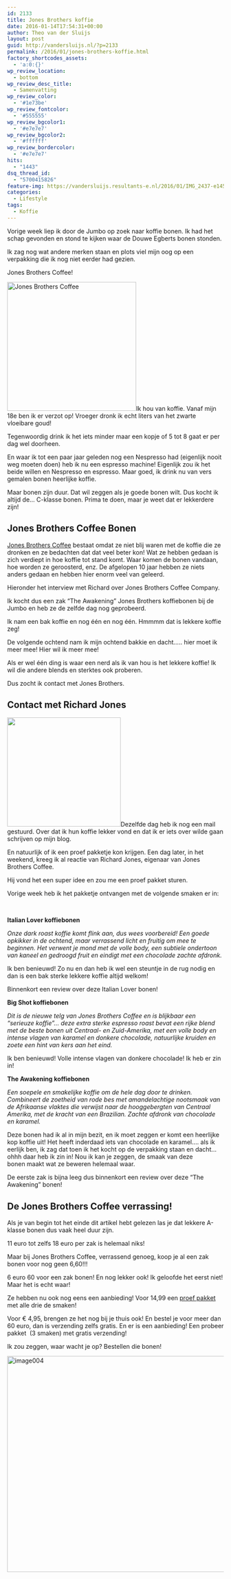 ```yaml
---
id: 2133
title: Jones Brothers koffie
date: 2016-01-14T17:54:31+00:00
author: Theo van der Sluijs
layout: post
guid: http://vandersluijs.nl/?p=2133
permalink: /2016/01/jones-brothers-koffie.html
factory_shortcodes_assets:
  - 'a:0:{}'
wp_review_location:
  - bottom
wp_review_desc_title:
  - Samenvatting
wp_review_color:
  - '#1e73be'
wp_review_fontcolor:
  - '#555555'
wp_review_bgcolor1:
  - '#e7e7e7'
wp_review_bgcolor2:
  - '#ffffff'
wp_review_bordercolor:
  - '#e7e7e7'
hits:
  - "1443"
dsq_thread_id:
  - "5700415826"
feature-img: https://vandersluijs.resultants-e.nl/2016/01/IMG_2437-e1452352917376.jpg
categories:
  - Lifestyle
tags:
  - Koffie
---
```

Vorige week liep ik door de Jumbo op zoek naar koffie bonen. Ik had het schap gevonden en stond te kijken waar de Douwe Egberts bonen stonden.

Ik zag nog wat andere merken staan en plots viel mijn oog op een verpakking die ik nog niet eerder had gezien.

Jones Brothers Coffee!<!--more-->

<img class="alignleft wp-image-2137 size-medium" src="https://vandersluijs.resultants-e.nl/2016/01/IMG_2467-300x300.jpg" alt="Jones Brothers Coffee" width="300" height="300" srcset="https://vandersluijs.resultants-e.nl/2016/01/IMG_2467-300x300.jpg 300w, https://vandersluijs.resultants-e.nl/2016/01/IMG_2467-150x150.jpg 150w, https://vandersluijs.resultants-e.nl/2016/01/IMG_2467-768x768.jpg 768w, https://vandersluijs.resultants-e.nl/2016/01/IMG_2467-1024x1024.jpg 1024w, https://vandersluijs.resultants-e.nl/2016/01/IMG_2467-65x65.jpg 65w, https://vandersluijs.resultants-e.nl/2016/01/IMG_2467.jpg 1200w" sizes="(max-width: 300px) 100vw, 300px" />Ik hou van koffie. Vanaf mijn 18e ben ik er verzot op! Vroeger dronk ik echt liters van het zwarte vloeibare goud!

Tegenwoordig drink ik het iets minder maar een kopje of 5 tot 8 gaat er per dag wel doorheen.

En waar ik tot een paar jaar geleden nog een Nespresso had (eigenlijk nooit weg moeten doen) heb ik nu een espresso machine! Eigenlijk zou ik het beide willen en Nespresso en espresso. Maar goed, ik drink nu van vers gemalen bonen heerlijke koffie.

Maar bonen zijn duur. Dat wil zeggen als je goede bonen wilt. Dus kocht ik altijd de&#8230; C-klasse bonen. Prima te doen, maar je weet dat er lekkerdere zijn!

## Jones Brothers Coffee Bonen

<a href="https://jonesbrotherscoffee.com/nl/" target="_blank">Jones Brothers Coffee</a> bestaat omdat ze niet blij waren met de koffie die ze dronken en ze bedachten dat dat veel beter kon! Wat ze hebben gedaan is zich verdiept in hoe koffie tot stand komt. Waar komen de bonen vandaan, hoe worden ze geroosterd, enz. De afgelopen 10 jaar hebben ze niets anders gedaan en hebben hier enorm veel van geleerd.

Hieronder het interview met Richard over Jones Brothers Coffee Company.



Ik kocht dus een zak &#8220;The Awakening&#8221; Jones Brothers koffiebonen bij de Jumbo en heb ze de zelfde dag nog geprobeerd.

Ik nam een bak koffie en nog één en nog één. Hmmmm dat is lekkere koffie zeg!

De volgende ochtend nam ik mijn ochtend bakkie en dacht&#8230;.. hier moet ik meer mee! Hier wil ik meer mee!

Als er wel één ding is waar een nerd als ik van hou is het lekkere koffie! Ik wil die andere blends en sterktes ook proberen.

Dus zocht ik contact met Jones Brothers.

## Contact met Richard Jones

<img class="alignleft wp-image-2136 " src="https://vandersluijs.resultants-e.nl/2016/01/IMG_2449-e1452705831779-300x289.jpg" alt="" width="264" height="254" srcset="https://vandersluijs.resultants-e.nl/2016/01/IMG_2449-e1452705831779-300x289.jpg 300w, https://vandersluijs.resultants-e.nl/2016/01/IMG_2449-e1452705831779-768x740.jpg 768w, https://vandersluijs.resultants-e.nl/2016/01/IMG_2449-e1452705831779-1024x987.jpg 1024w, https://vandersluijs.resultants-e.nl/2016/01/IMG_2449-e1452705831779.jpg 1167w" sizes="(max-width: 264px) 100vw, 264px" />Dezelfde dag heb ik nog een mail gestuurd. Over dat ik hun koffie lekker vond en dat ik er iets over wilde gaan schrijven op mijn blog.

En natuurlijk of ik een proef pakketje kon krijgen. Een dag later, in het weekend, kreeg ik al reactie van Richard Jones, eigenaar van Jones Brothers Coffee.

Hij vond het een super idee en zou me een proef pakket sturen.

Vorige week heb ik het pakketje ontvangen met de volgende smaken er in:

&nbsp;

**Italian Lover koffiebonen**

_Onze dark roast koffie komt flink aan, dus wees voorbereid! Een goede opkikker in de ochtend, maar verrassend licht en fruitig om mee te beginnen. Het verwent je mond met de volle body, een subtiele ondertoon van kaneel en gedroogd fruit en eindigt met een chocolade zachte afdronk._

Ik ben benieuwd! Zo nu en dan heb ik wel een steuntje in de rug nodig en dan is een bak sterke lekkere koffie altijd welkom!

Binnenkort een review over deze Italian Lover bonen!

**Big Shot koffiebonen**

_Dit is de nieuwe telg van Jones Brothers Coffee en is blijkbaar een &#8220;serieuze koffie&#8221;&#8230; deze extra sterke espresso roast bevat een rijke blend met de beste bonen uit Centraal- en Zuid-Amerika, met een volle body en intense vlagen van karamel en donkere chocolade, natuurlijke kruiden en zoete een hint van kers aan het eind._

Ik ben benieuwd! Volle intense vlagen van donkere chocolade! Ik heb er zin in!

**The Awakening koffiebonen**

_Een soepele en smakelijke koffie om de hele dag door te drinken. Combineert de zoetheid van rode bes met amandelachtige nootsmaak van de Afrikaanse vlaktes die verwijst naar de hooggebergten van Centraal Amerika, met de kracht van een Brazilian. Zachte afdronk van chocolade en karamel._

Deze bonen had ik al in mijn bezit, en ik moet zeggen er komt een heerlijke kop koffie uit! Het heeft inderdaad iets van chocolade en karamel&#8230;. als ik eerlijk ben, ik zag dat toen ik het kocht op de verpakking staan en dacht&#8230; ohhh daar heb ik zin in! Nou ik kan je zeggen, de smaak van deze bonen maakt wat ze beweren helemaal waar.

De eerste zak is bijna leeg dus binnenkort een review over deze &#8220;The Awakening&#8221; bonen!

## De Jones Brothers Coffee verrassing!

Als je van begin tot het einde dit artikel hebt gelezen las je dat lekkere A-klasse bonen dus vaak heel duur zijn.

11 euro tot zelfs 18 euro per zak is helemaal niks!

Maar bij Jones Brothers Coffee, verrassend genoeg, koop je al een zak bonen voor nog geen 6,60!!!

6 euro 60 voor een zak bonen! En nog lekker ook! Ik geloofde het eerst niet! Maar het is echt waar!

Ze hebben nu ook nog eens een aanbieding! Voor 14,99 een <a href="https://jonesbrotherscoffee.com/nl/koffiebonen/proefpakket-koffiebonen.html" target="_blank">proef pakket</a> met alle drie de smaken!

Voor € 4,95, brengen ze het nog bij je thuis ook! En bestel je voor meer dan 60 euro, dan is verzending zelfs gratis. En er is een aanbieding! Een probeer pakket  (3 smaken) met gratis verzending!

Ik zou zeggen, waar wacht je op? Bestellen die bonen!

<img class="aligncenter size-large wp-image-2158" src="https://vandersluijs.resultants-e.nl/2016/01/image004-1024x503.png" alt="image004" width="1024" height="503" srcset="https://vandersluijs.resultants-e.nl/2016/01/image004-1024x503.png 1024w, https://vandersluijs.resultants-e.nl/2016/01/image004-300x148.png 300w, https://vandersluijs.resultants-e.nl/2016/01/image004-768x378.png 768w, https://vandersluijs.resultants-e.nl/2016/01/image004.png 1200w" sizes="(max-width: 767px) 89vw, (max-width: 1000px) 54vw, (max-width: 1071px) 543px, 580px" />